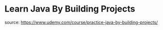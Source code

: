 # Learn Java By Building Projects
source: https://www.udemy.com/course/practice-java-by-building-projects/
